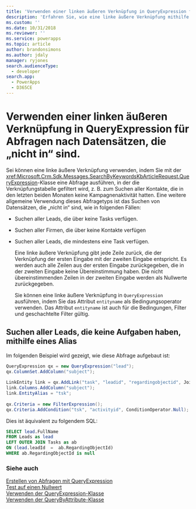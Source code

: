 ```yaml
---
title: 'Verwenden einer linken äußeren Verknüpfung in QueryExpression für Abfragen nach Datensätzen, die &quot;nicht in&quot; sind (Common Data Service für Apps) | Microsoft Docs'
description: 'Erfahren Sie, wie eine linke äußere Verknüpfung mithilfe der QueryExpression-Klasse verwendet wird, um eine Abfrage auszuführen, die die Verknüpfungstabelle filtert, und eine Abfrage zu erstellen, die Datensätze des Typs &quot;nicht in&quot; in einer Gruppe findet'
ms.custom: ''
ms.date: 10/31/2018
ms.reviewer: ''
ms.service: powerapps
ms.topic: article
author: brandonsimons
ms.author: jdaly
manager: ryjones
search.audienceType:
  - developer
search.app:
  - PowerApps
  - D365CE
---
```

# <a name="use-a-left-outer-join-in-queryexpression-to-query-for-records-not-in"></a>Verwenden einer linken äußeren Verknüpfung in QueryExpression für Abfragen nach Datensätzen, die „nicht in“ sind.

Sei können eine linke äußere Verknüpfung verwenden, indem Sie mit der <xref:Microsoft.Crm.Sdk.Messages.SearchByKeywordsKbArticleRequest.QueryExpression>-Klasse eine Abfrage ausführen, in der die Verknüpfungstabelle gefiltert wird, z. B. zum Suchen aller Kontakte, die in den letzten beiden Monaten keine Kampagnenaktivität hatten. Eine weitere allgemeine Verwendung dieses Abfragetyps ist das Suchen von Datensätzen, die „nicht in“ sind, wie in folgenden Fällen:  
  
- Suchen aller Leads, die über keine Tasks verfügen.  
  
- Suchen aller Firmen, die über keine Kontakte verfügen  
  
- Suchen aller Leads, die mindestens eine Task verfügen.  
  
  Eine linke äußere Verknüpfung gibt jede Zeile zurück, die der Verknüpfung der ersten Eingabe mit der zweiten Eingabe entspricht. Es werden auch alle Zeilen aus der ersten Eingabe zurückgegeben, die in der zweiten Eingabe keine Übereinstimmung haben. Die nicht übereinstimmenden Zeilen in der zweiten Eingabe werden als Nullwerte zurückgegeben.  
  
  Sie können eine linke äußere Verknüpfung in `QueryExpression` ausführen, indem Sie das Attribut `entityname` als Bedingungsoperator verwenden. Das Attribut `entityname` ist auch für die Bedingungen, Filter und geschachtelte Filter gültig.  
  
## <a name="find-all-leads-that-have-no-tasks-using-an-alias"></a>Suchen aller Leads, die keine Aufgaben haben, mithilfe eines Alias  

Im folgenden Beispiel wird gezeigt, wie diese Abfrage aufgebaut ist:  
  
```csharp
QueryExpression qx = new QueryExpression("lead");  
qx.ColumnSet.AddColumn("subject");  
  
LinkEntity link = qx.AddLink("task", "leadid", "regardingobjectid", JoinOperator.LeftOuter);  
link.Columns.AddColumn("subject");  
link.EntityAlias = "tsk";  
  
qx.Criteria = new FilterExpression();  
qx.Criteria.AddCondition("tsk", "activityid", ConditionOperator.Null);
```  
  
Dies ist äquivalent zu folgendem SQL:  
  
```sql
SELECT lead.FullName  
FROM Leads as lead  
LEFT OUTER JOIN Tasks as ab  
ON (lead.leadId  =  ab.RegardingObjectId)  
WHERE ab.RegardingObjectId is null
```  
  
### <a name="see-also"></a>Siehe auch  
 [Erstellen von Abfragen mit QueryExpression](build-queries-with-queryexpression.md)   
 [Test auf einen Nullwert](/dynamics365/customer-engagement/developer/test-null-value)   
 [Verwenden der QueryExpression-Klasse](use-queryexpression-class.md)   
 [Verwenden der QueryByAttribute-Klasse](use-querybyattribute-class.md)